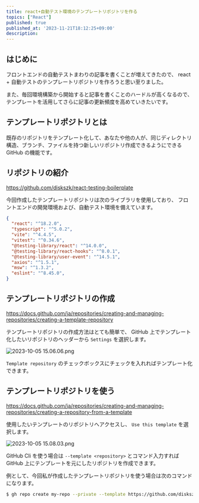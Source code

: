```yaml
---
title: react+自動テスト環境のテンプレートリポジトリを作る
topics: ["React"]
published: true
published_at: '2023-11-21T18:12:25+09:00'
description: 
---
```


## はじめに
フロントエンドの自動テストまわりの記事を書くことが増えてきたので、 react + 自動テストのテンプレートリポジトリを作ろうと思い至りました。

また、毎回環境構築から開始すると記事を書くことのハードルが高くなるので、テンプレートを活用してさらに記事の更新頻度を高めていきたいです。

## テンプレートリポジトリとは
既存のリポジトリをテンプレート化して、あなたや他の人が、同じディレクトリ構造、ブランチ、ファイルを持つ新しいリポジトリ作成できるようにできる GitHub の機能です。

## リポジトリの紹介

https://github.com/diskszk/react-testing-boilerplate

今回作成したテンプレートリポジトリは次のライブラリを使用しており、 フロントエンドの開発環境および、自動テスト環境を備えています。

```json
{
  "react": "^18.2.0",
  "typescript": "^5.0.2",
  "vite": "^4.4.5",
  "vitest": "^0.34.6",
  "@testing-library/react": "^14.0.0",
  "@testing-library/react-hooks": "^8.0.1",
  "@testing-library/user-event": "^14.5.1",
  "axios": "^1.5.1",
  "msw": "^1.3.2",
  "eslint": "^8.45.0",
}
```

## テンプレートリポジトリの作成

https://docs.github.com/ja/repositories/creating-and-managing-repositories/creating-a-template-repository

テンプレートリポジトリの作成方法はとても簡単で、 GitHub 上でテンプレート化したいリポジトリのヘッダーから `Settings` を選択します。

![ 2023-10-05 15.06.06.png](https://qiita-image-store.s3.ap-northeast-1.amazonaws.com/0/639130/f0994cba-5ea7-4c8d-555e-c022fcb46fec.png)

`Template repository` のチェックボックスにチェックを入れればテンプレート化できます。

## テンプレートリポジトリを使う

https://docs.github.com/ja/repositories/creating-and-managing-repositories/creating-a-repository-from-a-template

使用したいテンプレートのリポジトリへアクセスし、 `Use this template` を選択します。

![ 2023-10-05 15.08.03.png](https://qiita-image-store.s3.ap-northeast-1.amazonaws.com/0/639130/b48cfa94-5348-4a06-2dee-63f901d25221.png)

GitHub Cli を使う場合は `--template <repository>` とコマンド入力すれば　GitHub 上にテンプレートを元にしたリポジトリを作成できます。

例として、今回私が作成したテンプレートリポジトリを使う場合は次のコマンドになります。

```bash
$ gh repo create my-repo --private --template https://github.com/diskszk/react-testing-boilerplate.git
```

